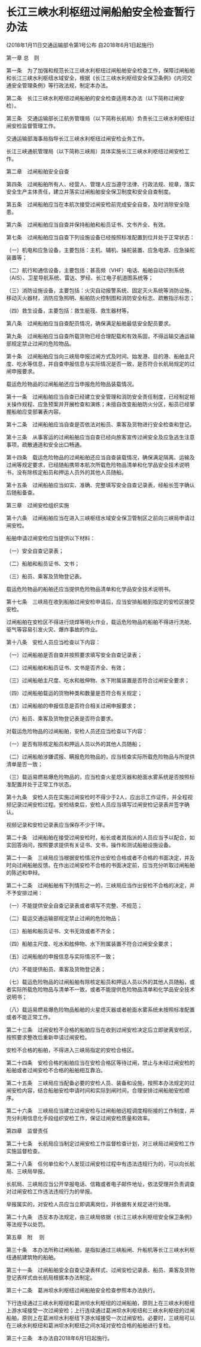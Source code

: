 # 长江三峡水利枢纽过闸船舶安全检查暂行办法

(2018年1月11日交通运输部令第1号公布 自2018年6月1日起施行)



第一章 总  则



第一条　为了加强和规范长江三峡水利枢纽过闸船舶安全检查工作，保障过闸船舶和长江三峡水利枢纽水域安全，根据《长江三峡水利枢纽安全保卫条例》《内河交通安全管理条例》等行政法规，制定本办法。

第二条　长江三峡水利枢纽过闸船舶的安全检查适用本办法（以下简称过闸安检）。

第三条　交通运输部长江航务管理局（以下简称长航局）负责长江三峡水利枢纽过闸安检监督管理工作。

交通运输部海事局指导长江三峡水利枢纽过闸安检业务工作。

长江三峡通航管理局（以下简称三峡局）具体实施长江三峡水利枢纽过闸安检工作。



第二章　过闸船舶安全自查



第四条　过闸船舶所有人、经营人、管理人应当遵守法律、行政法规、规章，落实安全生产主体责任，建立并落实过闸船舶安全保卫制度和安全自查制度。

第五条　过闸船舶应当在本航次接受过闸安检前完成安全自查，及时消除安全隐患。

第六条　过闸船舶应当自查并保持船舶和船员证书、文书齐全、有效。

第七条　过闸船舶应当自查下列设施设备已经按照标准配置到位并处于正常状态：

（一）机电和应急设备，主要包括：主机、辅机、操舵装置、应急电源、应急操舵装置等；

（二）航行和通信设备，主要包括：甚高频（VHF）电话、船舶自动识别系统（AIS）、卫星导航系统、雷达、罗经、长江电子航道图系统等；

（三）消防设施设备，主要包括：火灾自动报警系统、固定灭火系统等消防设施，移动灭火器材，消防应急照明、船舶防火控制图和消防安全标志、疏散指示标志；

（四）救生设备，主要包括：救生艇筏、救生器材等。

第八条　过闸船舶应当自查配员情况，确保满足船舶最低安全配员要求。

第九条　过闸船舶应当自查所载货物已经合理配载和有效系固，不得运输交通运输部规定禁止过闸的危险物品。

第十条　过闸船舶应当向三峡局申报过闸方式及时间、始发港、目的港、船舶主尺度、吃水等信息，并自查申报信息与实际情况是否一致，是否符合长航局规定的过闸申报要求。

载运危险物品的过闸船舶还应当申报危险物品装载情况。

第十一条　过闸船舶应当自查已经建立安全管理和消防安全责任制度，已经制定相关操作规程、应急预案并开展检查和演练；未擅自改变船舶防火分区，船员已经掌握船舶应变部署表内容。

第十二条　过闸船舶应当自查是否依法对船员、乘客及货物进行安全检查和登记。

第十三条　从事客运的过闸船舶应当自查已经向旅客宣传过闸安全及应急逃生注意事项，疏散通道和安全出口畅通。

第十四条　载运危险物品的过闸船舶还应当自查装载情况，确保满足隔离、运输及过闸等规定要求，已经随船携带本航次所载危险物品清单和化学品安全技术说明书，没有除核定船员和押运人员外的其他人员随船。

第十五条　过闸船舶应当如实、准确、完整填写安全自查记录表，经船长签字确认后随船备查。



第三章　过闸安检组织实施



第十六条　过闸船舶应当在进入三峡枢纽水域安全保卫管制区之前向三峡局申请过闸安检。

船舶申请过闸安检应当提供以下材料：

（一）安全自查记录表；

（二）船舶和船员证书、文书；

（三）船员、乘客及货物登记表。

载运危险物品的船舶还应当提供危险物品清单和化学品安全技术说明书。

第十七条　三峡局在收到船舶过闸安检申请后，应当安排船舶到指定的安检区接受安检。

过闸船舶在安检区不得进行烧焊等明火作业，载运危险物品的船舶不得进行洗舱、驱气等容易引发火灾、爆炸事故的作业。

第十八条　安检人员应当检查以下内容：

（一）过闸船舶是否自查并按照要求填写安全自查记录表；

（二）过闸船舶和船员证书、文书是否齐全、有效；

（三）过闸船舶主尺度、吃水和舷伸物、水下附属装置是否符合过闸安全要求；

（四）过闸船舶载运的货物种类和数量是否符合有关规定；

（五）过闸船舶的申报信息是否符合相关过闸申报要求；

（六）船员、乘客及货物登记表是否符合要求。

对载运危险物品的过闸船舶，安检人员还应当检查以下内容：

（一）是否有除核定船员和押运人员以外的其他人员随船；

（二）过闸船舶涉嫌谎报、瞒报危险物品的，应当核查实际所载危险物品与所提供清单是否一致；

（三）载运易燃易爆危险物品的，应当检查火星熄灭器和舱面水雾系统是否按照标准配置并处于正常工作状态。

第十九条　安检人员在实施过闸安检时不得少于2人，应出示工作证件，并全程视频记录过闸安检过程。安检结束后，安检人员应当填写过闸安检记录表并签字确认。

视频记录和安检记录表应当保存不少于1年。

第二十条　过闸船舶在接受过闸安检时，船长或者其指派的人员应当予以配合，如实回答询问，按照要求提供有关证书、文书，操作和测试船舶设施设备。

第二十一条　三峡局应当根据安检情况作出安检合格或者不合格的书面决定，并及时向过闸船舶反馈。在作出过闸安检不合格的书面决定前，应当充分听取过闸船舶的陈述和申辩。

第二十二条　过闸船舶有下列情形之一的，三峡局应当作出安检不合格的决定，并不予安排过闸：

（一）不能提供安全自查记录表或者填写不完整、不规范；

（二）载运交通运输部规定禁止过闸的危险物品；

（三）船舶和船员证书、文书无效或者不齐全；

（四）船舶主尺度、吃水和舷伸物、水下附属装置不符合过闸安全要求；

（五）过闸船舶的申报信息与实际情况不一致；

（六）不能提供船员、乘客及货物登记表；

（七）载运危险物品的过闸船舶有除核定船员和押运人员以外的其他人员随船，或者实际所载危险物品与清单不一致，或者不能提供危险物品清单和化学品安全技术说明书；

（八）载运易燃易爆危险物品船舶的火星熄灭器或者舱面水雾系统未按照标准配置或者不能正常工作。

第二十三条　过闸安检不合格的船舶应当在收到过闸安检决定后立即驶离安检区，按照要求整改后重新申请过闸安检。

安检不合格的船舶，不得进入三峡局指定的安检合格区。

第二十四条　安检合格的船舶应当在安检合格区等待过闸，禁止与未经过闸安检的船舶或者过闸安检不合格的船舶相互靠泊。

第二十五条　三峡局应当配备必要的安检人员、装备和设施，按照本办法规定的过闸安检内容，结合船舶安检申请时间和实际到闸时间，合理安排过闸船舶安检顺序。

第二十六条　三峡局应当建立过闸安检与过闸船舶远程调度相衔接的工作制度，并充分利用信息化手段组织安检工作，保证过闸安检质量和效率。



第四章　监督责任



第二十七条　长航局应当制定过闸安检工作监督检查计划，对三峡局过闸安检工作实施监督检查。

第二十八条　任何单位和个人发现过闸安检过程中有违法违规行为的，可以向长航局、三峡局举报。

长航局、三峡局应当公开举报电话、信箱或者电子邮件地址，依法受理并负责调查对过闸安检工作违法违规行为的举报。

举报属实的，对安检人员应当立即调离岗位，并依据有关规定进行处理。

第二十九条　违反本办法规定，由三峡局依据《长江三峡水利枢纽安全保卫条例》等法规予以处罚。



第五章　附   则



第三十条　本办法所称过闸船舶，是指拟通过三峡船闸、升船机等长江三峡水利枢纽通航建筑物的船舶。

第三十一条　过闸船舶安全自查记录表样式、过闸安检记录表、船员、乘客及货物登记表样式由长航局根据本办法制定。

第三十二条　葛洲坝水利枢纽过闸船舶安全检查参照本办法执行。

下行连续通过三峡水利枢纽和葛洲坝水利枢纽的过闸船舶，原则上在三峡水利枢纽上游水域接受一次过闸安检；上行连续通过葛洲坝水利枢纽和三峡水利枢纽的过闸船舶，原则上在葛洲坝水利枢纽下游水域接受一次过闸安检。必要时，三峡局可以在三峡水利枢纽和葛洲坝水利枢纽之间水域对安检合格的船舶进行复检。

第三十三条  本办法自2018年6月1日起施行。